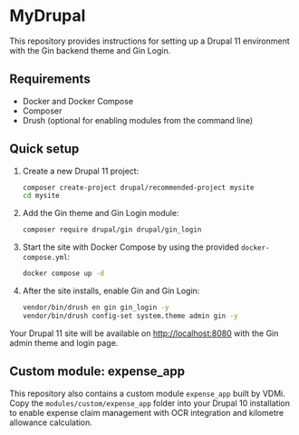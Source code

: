 # MyDrupal

This repository provides instructions for setting up a Drupal 11 environment with the Gin backend theme and Gin Login.

## Requirements

- Docker and Docker Compose
- Composer
- Drush (optional for enabling modules from the command line)

## Quick setup

1. Create a new Drupal 11 project:

   ```bash
   composer create-project drupal/recommended-project mysite
   cd mysite
   ```

2. Add the Gin theme and Gin Login module:

   ```bash
   composer require drupal/gin drupal/gin_login
   ```

3. Start the site with Docker Compose by using the provided `docker-compose.yml`:

   ```bash
   docker compose up -d
   ```

4. After the site installs, enable Gin and Gin Login:

   ```bash
   vendor/bin/drush en gin gin_login -y
   vendor/bin/drush config-set system.theme admin gin -y
   ```

Your Drupal 11 site will be available on <http://localhost:8080> with the Gin admin theme and login page.



## Custom module: expense_app

This repository also contains a custom module `expense_app` built by VDMi. Copy the `modules/custom/expense_app` folder into your Drupal 10 installation to enable expense claim management with OCR integration and kilometre allowance calculation.
